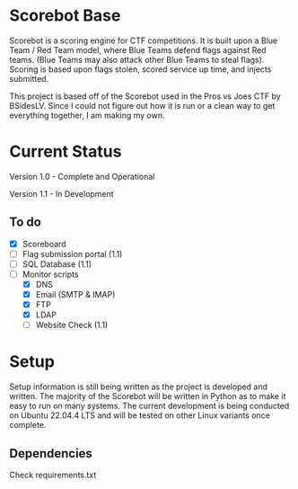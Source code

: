# Scorebot Base
Scorebot is a scoring engine for CTF competitions. It is built upon a Blue Team / Red Team model, where Blue Teams defend flags against Red teams. (Blue Teams may also attack other Blue Teams to steal flags). Scoring is based upon flags stolen, scored service up time, and injects submitted.

This project is based off of the Scorebot used in the Pros vs Joes CTF by BSidesLV. Since I could not figure out how it is run or a clean way to get everything together, I am making my own.

# Current Status
Version 1.0 - Complete and Operational

Version 1.1 - In Development

## To do
 - [x] Scoreboard
 - [ ] Flag submission portal (1.1)
 - [ ] SQL Database (1.1)
 - [ ] Monitor scripts
	 - [x] DNS
	 - [x] Email (SMTP & IMAP)
	 - [x] FTP
	 - [x] LDAP
	 - [ ] Website Check (1.1)

# Setup

Setup information is still being written as the project is developed and written. The majority of the Scorebot will be written in Python as to make it easy to run on many systems. 
The current development is being conducted on Ubuntu 22.04.4 LTS and will be tested on other Linux variants once complete.

## Dependencies

Check requirements.txt
